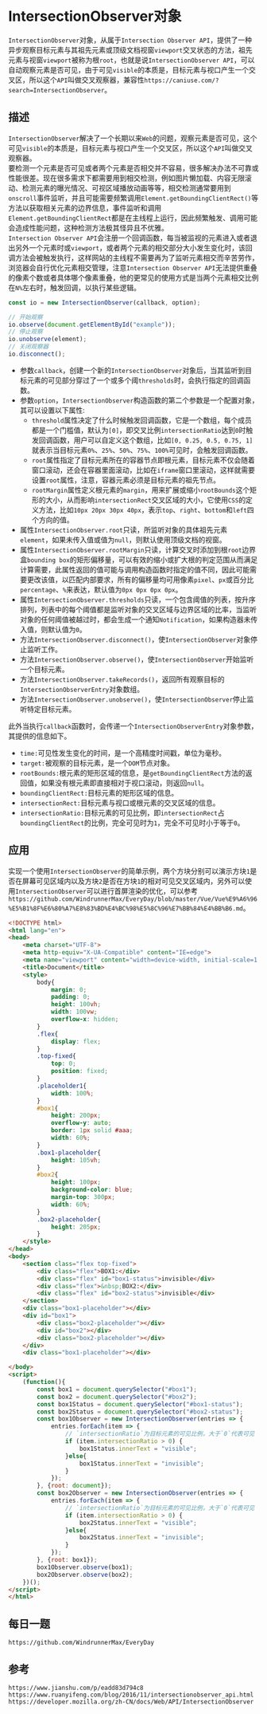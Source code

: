 # IntersectionObserver对象
`IntersectionObserver`对象，从属于`Intersection Observer API`，提供了一种异步观察目标元素与其祖先元素或顶级文档视窗`viewport`交叉状态的方法，祖先元素与视窗`viewport`被称为根`root`，也就是说`IntersectionObserver API`，可以自动观察元素是否可见，由于可见`visible`的本质是，目标元素与视口产生一个交叉区，所以这个`API`叫做交叉观察器，兼容性`https://caniuse.com/?search=IntersectionObserver`。  

## 描述
`IntersectionObserver`解决了一个长期以来`Web`的问题，观察元素是否可见，这个可见`visible`的本质是，目标元素与视口产生一个交叉区，所以这个`API`叫做交叉观察器。  
要检测一个元素是否可见或者两个元素是否相交并不容易，很多解决办法不可靠或性能很差。现在很多需求下都需要用到相交检测，例如图片懒加载、内容无限滚动、检测元素的曝光情况、可视区域播放动画等等，相交检测通常要用到`onscroll`事件监听，并且可能需要频繁调用`Element.getBoundingClientRect()`等方法以获取相关元素的边界信息，事件监听和调用`Element.getBoundingClientRect`都是在主线程上运行，因此频繁触发、调用可能会造成性能问题，这种检测方法极其怪异且不优雅。  
`Intersection Observer API`会注册一个回调函数，每当被监视的元素进入或者退出另外一个元素时或`viewport`，或者两个元素的相交部分大小发生变化时，该回调方法会被触发执行，这样网站的主线程不需要再为了监听元素相交而辛苦劳作，浏览器会自行优化元素相交管理，注意`Intersection Observer API`无法提供重叠的像素个数或者具体哪个像素重叠，他的更常见的使用方式是当两个元素相交比例在`N%`左右时，触发回调，以执行某些逻辑。  


```javascript
const io = new IntersectionObserver(callback, option);

// 开始观察
io.observe(document.getElementById("example"));
// 停止观察
io.unobserve(element);
// 关闭观察器
io.disconnect();
```


* 参数`callback`，创建一个新的`IntersectionObserver`对象后，当其监听到目标元素的可见部分穿过了一个或多个阈`thresholds`时，会执行指定的回调函数。
* 参数`option`，`IntersectionObserver`构造函数的第二个参数是一个配置对象，其可以设置以下属性:
    * `threshold`属性决定了什么时候触发回调函数，它是一个数组，每个成员都是一个门槛值，默认为`[0]`，即交叉比例`intersectionRatio`达到`0`时触发回调函数，用户可以自定义这个数组，比如`[0, 0.25, 0.5, 0.75, 1]`就表示当目标元素`0%`、`25%`、`50%`、`75%`、`100%`可见时，会触发回调函数。
    * `root`属性指定了目标元素所在的容器节点即根元素，目标元素不仅会随着窗口滚动，还会在容器里面滚动，比如在`iframe`窗口里滚动，这样就需要设置`root`属性，注意，容器元素必须是目标元素的祖先节点。
    * `rootMargin`属性定义根元素的`margin`，用来扩展或缩小`rootBounds`这个矩形的大小，从而影响`intersectionRect`交叉区域的大小，它使用`CSS`的定义方法，比如`10px 20px 30px 40px`，表示`top`、`right`、`bottom`和`left`四个方向的值。
* 属性`IntersectionObserver.root`只读，所监听对象的具体祖先元素`element`，如果未传入值或值为`null`，则默认使用顶级文档的视窗。
* 属性`IntersectionObserver.rootMargin`只读，计算交叉时添加到根`root`边界盒`bounding box`的矩形偏移量，可以有效的缩小或扩大根的判定范围从而满足计算需要，此属性返回的值可能与调用构造函数时指定的值不同，因此可能需要更改该值，以匹配内部要求，所有的偏移量均可用像素`pixel`、`px`或百分比`percentage`、`%`来表达，默认值为`0px 0px 0px 0px`。
* 属性`IntersectionObserver.thresholds`只读，一个包含阈值的列表，按升序排列，列表中的每个阈值都是监听对象的交叉区域与边界区域的比率，当监听对象的任何阈值被越过时，都会生成一个通知`Notification`，如果构造器未传入值，则默认值为`0`。
* 方法`IntersectionObserver.disconnect()`，使`IntersectionObserver`对象停止监听工作。
* 方法`IntersectionObserver.observe()`，使`IntersectionObserver`开始监听一个目标元素。
* 方法`IntersectionObserver.takeRecords()`，返回所有观察目标的`IntersectionObserverEntry`对象数组。
* 方法`IntersectionObserver.unobserve()`，使`IntersectionObserver`停止监听特定目标元素。
 
此外当执行`callback`函数时，会传递一个`IntersectionObserverEntry`对象参数，其提供的信息如下。

* `time:`可见性发生变化的时间，是一个高精度时间戳，单位为毫秒。
* `target:`被观察的目标元素，是一个`DOM`节点对象。
* `rootBounds:`根元素的矩形区域的信息，是`getBoundingClientRect`方法的返回值，如果没有根元素即直接相对于视口滚动，则返回`null`。
* `boundingClientRect:`目标元素的矩形区域的信息。
* `intersectionRect:`目标元素与视口或根元素的交叉区域的信息。
* `intersectionRatio:`目标元素的可见比例，即`intersectionRect`占`boundingClientRect`的比例，完全可见时为`1`，完全不可见时小于等于`0`。

## 应用
实现一个使用`IntersectionObserver`的简单示例，两个方块分别可以演示方块`1`是否在屏幕可见区域内以及方块`2`是否在方块`1`的相对可见交叉区域内，另外可以使用`IntersectionObserver`可以进行首屏渲染的优化，可以参考`https://github.com/WindrunnerMax/EveryDay/blob/master/Vue/Vue%E9%A6%96%E5%B1%8F%E6%80%A7%E8%83%BD%E4%BC%98%E5%8C%96%E7%BB%84%E4%BB%B6.md`。

```html
<!DOCTYPE html>
<html lang="en">
<head>
    <meta charset="UTF-8">
    <meta http-equiv="X-UA-Compatible" content="IE=edge">
    <meta name="viewport" content="width=device-width, initial-scale=1.0">
    <title>Document</title>
    <style> 
        body{
            margin: 0;
            padding: 0;
            height: 100vh;
            width: 100vw;
            overflow-x: hidden;
        }
        .flex{
            display: flex;
        }
        .top-fixed{
            top: 0;
            position: fixed;
        }
        .placeholder1{
            width: 100%;
        }
        #box1{
            height: 200px; 
            overflow-y: auto; 
            border: 1px solid #aaa; 
            width: 60%;
        }
        .box1-placeholder{
            height: 105vh;
        }
        #box2{
            height: 100px; 
            background-color: blue; 
            margin-top: 300px; 
            width: 60%;
        }
        .box2-placeholder{
            height: 205px;
        }
    </style>
</head>
<body>
    <section class="flex top-fixed">
        <div class="flex">BOX1:</div>
        <div class="flex" id="box1-status">invisible</div>
        <div class="flex">&nbsp;BOX2:</div>
        <div class="flex" id="box2-status">invisible</div>
    </section>
    <div class="box1-placeholder"></div>
    <div id="box1">
        <div class="box2-placeholder"></div>
        <div id="box2"></div>   
        <div class="box2-placeholder"></div>
    </div>
    <div class="box1-placeholder"></div>

</body>
<script>
    (function(){
        const box1 = document.querySelector("#box1");
        const box2 = document.querySelector("#box2");
        const box1Status = document.querySelector("#box1-status");
        const box2Status = document.querySelector("#box2-status");
        const box1Observer = new IntersectionObserver(entries => {
            entries.forEach(item => {
                // `intersectionRatio`为目标元素的可见比例，大于`0`代表可见
                if (item.intersectionRatio > 0) {
                    box1Status.innerText = "visible";
                }else{
                    box1Status.innerText = "invisible";
                }
            });
        }, {root: document});
        const box2Observer = new IntersectionObserver(entries => {
            entries.forEach(item => {
                // `intersectionRatio`为目标元素的可见比例，大于`0`代表可见
                if (item.intersectionRatio > 0) {
                    box2Status.innerText = "visible";
                }else{
                    box2Status.innerText = "invisible";
                }
            });
        }, {root: box1});
        box1Observer.observe(box1);
        box2Observer.observe(box2);
    })();
</script>
</html>
```

## 每日一题

```
https://github.com/WindrunnerMax/EveryDay
```

## 参考

```
https://www.jianshu.com/p/eadd83d794c8
https://www.ruanyifeng.com/blog/2016/11/intersectionobserver_api.html
https://developer.mozilla.org/zh-CN/docs/Web/API/IntersectionObserver
```
